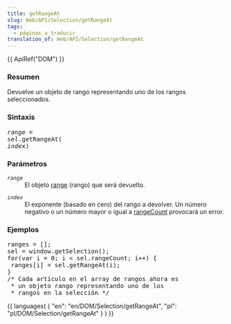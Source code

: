 ```yaml
---
title: getRangeAt
slug: Web/API/Selection/getRangeAt
tags:
  - páginas_a_traducir
translation_of: Web/API/Selection/getRangeAt
---
```

<p>{{ ApiRef("DOM") }}</p>

<h3 id="Resumen" name="Resumen">Resumen</h3>

<p>Devuelve un objeto de rango representando uno de los rangos seleccionados.</p>

<h3 id="Sintaxis" name="Sintaxis">Sintaxis</h3>

<pre class="eval"><i>range</i> =
<i>sel</i>.getRangeAt(
<i>index</i>)
</pre>

<h3 id="Par.C3.A1metros" name="Par.C3.A1metros">Parámetros</h3>

<dl>
 <dt>
 <i><code>range</code></i>
 </dt>
 <dd>El objeto <a href="es/DOM/range">range</a> (rango) que será devuelto.</dd>
</dl>

<dl>
 <dt>
 <i><code>index</code></i>
 </dt>
 <dd>El exponente (basado en cero) del rango a devolver. Un número negativo o un número mayor o igual a <a href="es/DOM/Selection/rangeCount">rangeCount</a> provocará un error.</dd>
</dl>

<h3 id="Ejemplos" name="Ejemplos">Ejemplos</h3>

<pre class="eval">ranges = [];
sel = window.getSelection();
for(var i = 0; i &lt; sel.rangeCount; i++) {
 ranges[i] = sel.getRangeAt(i);
}
/* Cada artículo en el array de rangos ahora es
 * un objeto rango representando uno de los
 * rangos en la selección */
</pre>

<p>{{ languages( { "en": "en/DOM/Selection/getRangeAt", "pl": "pl/DOM/Selection/getRangeAt" } ) }}</p>
